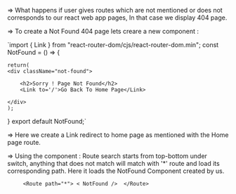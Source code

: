 => What happens if user gives routes which are not mentioned or does not corresponds to our react web app pages, In that case we display 404 page.

=> To create a Not Found 404 page lets creare a new component : 

`import { Link } from "react-router-dom/cjs/react-router-dom.min";
const NotFound = () => {

    return(
    <div className="not-found">

        <h2>Sorry ! Page Not Found</h2>
        <Link to='/'>Go Back To Home Page</Link>

    </div>
    );

}
export default NotFound;`

=> Here we create a Link redirect to home page as mentioned with the Home page route.

=> Using the component : Route search starts from top-bottom under switch, anything that does not match will match with '*' route and load its corresponding path. Here it loads the NotFound Component created by us.

`      <Route path="*">
      < NotFound /> 
      </Route> `
